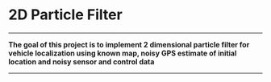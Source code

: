 # **2D Particle Filter**

---

**The goal of this project is to implement 2 dimensional particle filter for vehicle localization using known map, noisy GPS estimate of initial location and noisy sensor and control data**

---
